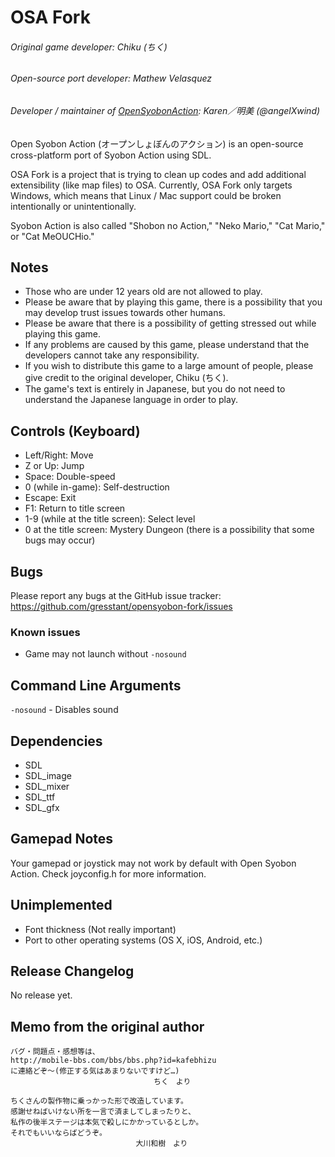 # OSA Fork

###### Original game developer: Chiku (ちく)
###### Open-source port developer: Mathew Velasquez
###### Developer / maintainer of [OpenSyobonAction](https://github.com/angelXwind/OpenSyobonAction): Karen／明美 (@angelXwind)

Open Syobon Action (オープンしょぼんのアクション) is an open-source cross-platform port of Syobon Action using SDL.

OSA Fork is a project that is trying to clean up codes and add additional extensibility (like map files) to OSA.
Currently, OSA Fork only targets Windows, which means that Linux / Mac support could be broken intentionally or unintentionally.

Syobon Action is also called "Shobon no Action," "Neko Mario," "Cat Mario," or "Cat MeOUCHio."

## Notes
* Those who are under 12 years old are not allowed to play.
* Please be aware that by playing this game, there is a possibility that you may develop trust issues towards other humans.
* Please be aware that there is a possibility of getting stressed out while playing this game.
* If any problems are caused by this game, please understand that the developers cannot take any responsibility.
* If you wish to distribute this game to a large amount of people, please give credit to the original developer, Chiku (ちく).
* The game's text is entirely in Japanese, but you do not need to understand the Japanese language in order to play.

## Controls (Keyboard)
* Left/Right: Move
* Z or Up: Jump
* Space: Double-speed
* 0 (while in-game): Self-destruction
* Escape: Exit
* F1: Return to title screen
* 1-9 (while at the title screen): Select level
* 0 at the title screen: Mystery Dungeon (there is a possibility that some bugs may occur)

## Bugs
Please report any bugs at the GitHub issue tracker: https://github.com/gresstant/opensyobon-fork/issues
### Known issues
* Game may not launch without `-nosound`

## Command Line Arguments
`-nosound` - Disables sound

## Dependencies
* SDL
* SDL_image
* SDL_mixer
* SDL_ttf
* SDL_gfx

## Gamepad Notes
Your gamepad or joystick may not work by default with Open Syobon Action. Check joyconfig.h for more information.

## Unimplemented
* Font thickness (Not really important)
* Port to other operating systems (OS X, iOS, Android, etc.)

## Release Changelog
No release yet.

Memo from the original author
------
```
バグ・問題点・感想等は、
http://mobile-bbs.com/bbs/bbs.php?id=kafebhizu
に連絡どぞ〜(修正する気はあまりないですけど…)
								ちく　より

ちくさんの製作物に乗っかった形で改造しています。
感謝せねばいけない所を一言で済ましてしまったりと、
私作の後半ステージは本気で殺しにかかっているとしか。
それでもいいならばどうぞ。
							大川和樹　より
```
